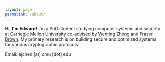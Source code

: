```yaml
---
layout: page
permalink: /about/
---
```


Hi, **I'm Edward!** I'm a PhD student studying computer systems and security at Carnegie Mellon University co-advised by <a href="https://wzheng.github.io/" target="_blank">Wenting Zheng</a> and <a href="https://web.stanford.edu/~mlfbrown/" target="_blank">Fraser Brown</a>. My primary research is on building secure and optimized systems for various cryptographic protocols. 


Email: ejchen [at] cmu [dot] edu